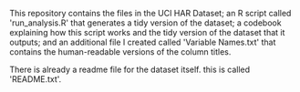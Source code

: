 This repository contains the files in the UCI HAR Dataset; an R script called 'run_analysis.R' that generates a tidy version of the dataset; a codebook explaining how this script works and the tidy version of the dataset that it outputs; and an additional file I created called 'Variable Names.txt' that contains the human-readable versions of the column titles.

There is already a readme file for the dataset itself. this is called 'README.txt'.
